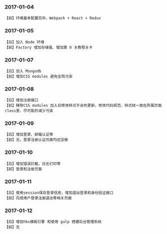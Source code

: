 ### 2017-01-04 
	【前】环境基本配置完毕，Webpack + React + Redux

### 2017-01-05 
	【后】加入 Node 环境
	【前】Factory 增加存储值、增加第 0 关教程关卡

### 2017-01-07
	【后】加入 Mongodb
	【前】增加CSS modules 避免全局污染

### 2017-01-08
	【后】增加注册接口
	【前】移除CSS modules 加入后修改样式不会热更新，修改代码规范，样式统一放在所属页面class里，尽可能的减少污染

### 2017-01-09
	【后】增加登录、邮箱认证等
	【前】无，登录注册认证页面均还没做

### 2017-01-10
	【后】增加错误拦截，日志打印等
	【前】登录和注册页面

### 2017-01-11
	【后】使用session保存登录信息，增加退出登录和身份验证接口
	【前】完成用户登录注册退出等相关页面

### 2017-01-12
	【后】增加hbs模板引擎 和使用 gulp 搭建后台管理系统 
	【前】无
